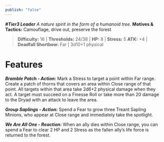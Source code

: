 ```yaml
---
publish: "false"
---
```

***#Tier3 Leader***
*A nature spirit in the form of a humanoid tree.*
**Motives & Tactics:** Camouflage, drive out, preserve the forest

> **Difficulty:** 16 | **Thresholds:** 24/38 | **HP:** 8 | **Stress:** 5
> **ATK:** +4 | **Deadfall Shortbow:** Far | 3d10+1 physical

# Features

***Bramble Patch - Action:*** Mark a Stress to target a point within Far range. Create a patch of thorns that covers an area within Close range of that point. All targets within that area take 2d6+2 physical damage when they act. A target must succeed on a Finesse Roll or take more than 20 damage to the Dryad with an attack to leave the area.

***Group Saplings - Action:*** Spend a Fear to grow three Treant Sapling Minions, who appear at Close range and immediately take the spotlight.

***We Are All One - Reaction:*** When an ally dies within Close range, you can spend a Fear to clear 2 HP and 2 Stress as the fallen ally’s life force is returned to the forest.
